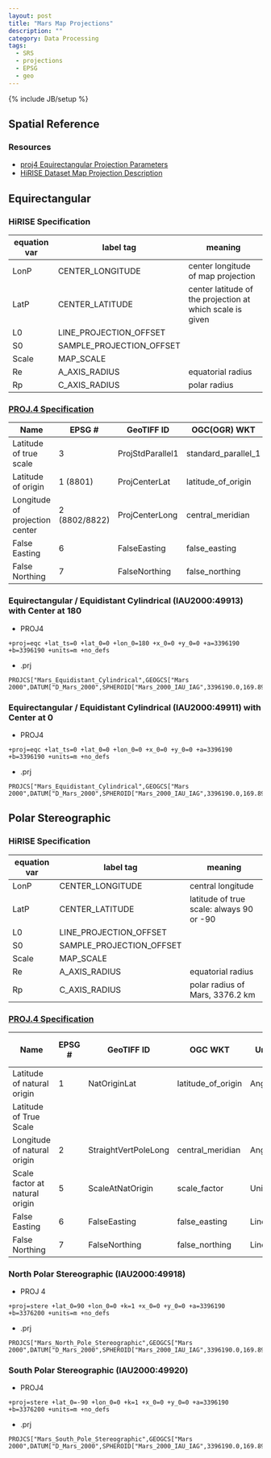 ```yaml
---
layout: post
title: "Mars Map Projections"
description: ""
category: Data Processing
tags: 
  - SRS
  - projections
  - EPSG
  - geo
---
```

{% include JB/setup %}

## Spatial Reference

### Resources


- [proj4 Equirectangular Projection Parameters](http://www.remotesensing.org/geotiff/proj_list/equirectangular.html)
- [HiRISE Dataset Map Projection Description](http://hirise-pds.lpl.arizona.edu/PDS/CATALOG/DSMAP.CAT)


## Equirectangular 

### HiRISE Specification

equation var | label tag | meaning | 
--- | --- | ---- |
LonP  | CENTER_LONGITUDE | center longitude of map projection |
LatP  | CENTER_LATITUDE | center latitude of the projection at which scale is given |
L0    | LINE_PROJECTION_OFFSET | 
S0    | SAMPLE_PROJECTION_OFFSET |
Scale | MAP_SCALE |
Re    | A_AXIS_RADIUS |  equatorial radius |
Rp    | C_AXIS_RADIUS  | polar radius |

### [PROJ.4 Specification](http://www.remotesensing.org/geotiff/proj_list/equirectangular.html)

Name | EPSG # | GeoTIFF ID | OGC(OGR) WKT | ESRI PE WKT | PROJ.4 | Units
--- | --- | --- | --- | --- | --- | --- |
Latitude of true scale | 3 | ProjStdParallel1 | standard_parallel_1 | Standard_Parallel_1 | +lat_ts | Angular |
Latitude of origin | 1 (8801) | ProjCenterLat | latitude_of_origin | (unavailable) | +lat_0 | Angular |
Longitude of projection center | 2 (8802/8822) | ProjCenterLong | central_meridian | Central_Meridian | +lon_0 | Angular |
False Easting | 6 | FalseEasting | false_easting | False_Easting | +x_0 | Linear |
False Northing | 7 | FalseNorthing | false_northing | False_Northing | +y_0 | Linear |


### Equirectangular / Equidistant Cylindrical (IAU2000:49913) with Center at 180

- PROJ4

```
+proj=eqc +lat_ts=0 +lat_0=0 +lon_0=180 +x_0=0 +y_0=0 +a=3396190 +b=3396190 +units=m +no_defs
```

- .prj

```
PROJCS["Mars_Equidistant_Cylindrical",GEOGCS["Mars 2000",DATUM["D_Mars_2000",SPHEROID["Mars_2000_IAU_IAG",3396190.0,169.89444722361179]],PRIMEM["Greenwich",0],UNIT["Degree",0.017453292519943295]],PROJECTION["Equidistant_Cylindrical"],PARAMETER["False_Easting",0],PARAMETER["False_Northing",0],PARAMETER["Central_Meridian",180],PARAMETER["Standard_Parallel_1",0],UNIT["Meter",1]]
```

### Equirectangular / Equidistant Cylindrical (IAU2000:49911) with Center at 0

- PROJ4

```
+proj=eqc +lat_ts=0 +lat_0=0 +lon_0=0 +x_0=0 +y_0=0 +a=3396190 +b=3396190 +units=m +no_defs
```

- .prj

```
PROJCS["Mars_Equidistant_Cylindrical",GEOGCS["Mars 2000",DATUM["D_Mars_2000",SPHEROID["Mars_2000_IAU_IAG",3396190.0,169.89444722361179]],PRIMEM["Greenwich",0],UNIT["Degree",0.017453292519943295]],PROJECTION["Equidistant_Cylindrical"],PARAMETER["False_Easting",0],PARAMETER["False_Northing",0],PARAMETER["Central_Meridian",0],PARAMETER["Standard_Parallel_1",0],UNIT["Meter",1]]
```


## Polar Stereographic

### HiRISE Specification


equation var | label tag | meaning | 
--- | --- | ---- |
LonP  | CENTER_LONGITUDE | central longitude |
LatP  | CENTER_LATITUDE | latitude of true scale: always 90 or -90 |
L0    | LINE_PROJECTION_OFFSET |
S0    | SAMPLE_PROJECTION_OFFSET |
Scale | MAP_SCALE | 
Re    | A_AXIS_RADIUS | equatorial radius |
Rp    | C_AXIS_RADIUS | polar radius of Mars, 3376.2 km |

### [PROJ.4 Specification](http://www.remotesensing.org/geotiff/proj_list/equirectangular.html)

Name | EPSG # | GeoTIFF ID | OGC WKT | Units |  Proj.4 North Pole | Proj.4 South Pole |
--- | --- | --- | --- | --- | --- | --- |
Latitude of natural origin | 1 | NatOriginLat | latitude_of_origin | Angular |  +lat_0=90 | +lat_0=-90 |
Latitude of True Scale | | | | | +lat_ts | +lat_ts |
Longitude of natural origin | 2 | StraightVertPoleLong | central_meridian | Angular | +lon_0 | +lon_0 |
Scale factor at natural origin | 5 | ScaleAtNatOrigin | scale_factor | Unitless | +k_0 | +k_0 |
False Easting | 6 | FalseEasting | false_easting | Linear | +x_0 | +x_0 |
False Northing | 7 | FalseNorthing | false_northing | Linear | +y_0 | +y_0 |



### North Polar Stereographic (IAU2000:49918)

- PROJ 4

```
+proj=stere +lat_0=90 +lon_0=0 +k=1 +x_0=0 +y_0=0 +a=3396190 +b=3376200 +units=m +no_defs 
```

- .prj

```
PROJCS["Mars_North_Pole_Stereographic",GEOGCS["Mars 2000",DATUM["D_Mars_2000",SPHEROID["Mars_2000_IAU_IAG",3396190.0,169.89444722361179]],PRIMEM["Greenwich",0],UNIT["Degree",0.017453292519943295]],PROJECTION["Stereographic"],PARAMETER["False_Easting",0],PARAMETER["False_Northing",0],PARAMETER["Central_Meridian",0],PARAMETER["Scale_Factor",1],PARAMETER["Latitude_Of_Origin",90],UNIT["Meter",1]]
```

### South Polar Stereographic (IAU2000:49920)

- PROJ4

```
+proj=stere +lat_0=-90 +lon_0=0 +k=1 +x_0=0 +y_0=0 +a=3396190 +b=3376200 +units=m +no_defs 
```

- .prj

```
PROJCS["Mars_South_Pole_Stereographic",GEOGCS["Mars 2000",DATUM["D_Mars_2000",SPHEROID["Mars_2000_IAU_IAG",3396190.0,169.89444722361179]],PRIMEM["Greenwich",0],UNIT["Degree",0.017453292519943295]],PROJECTION["Stereographic"],PARAMETER["False_Easting",0],PARAMETER["False_Northing",0],PARAMETER["Central_Meridian",0],PARAMETER["Scale_Factor",1],PARAMETER["Latitude_Of_Origin",-90],UNIT["Meter",1]]
```






